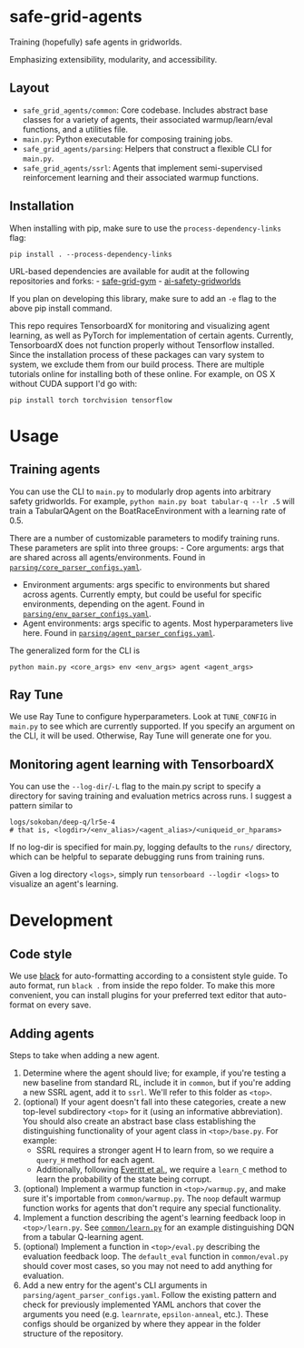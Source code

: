 # safe-grid-agents

Training (hopefully) safe agents in gridworlds.

Emphasizing extensibility, modularity, and accessibility.

## Layout

-   `safe_grid_agents/common`: Core codebase. Includes abstract base
    classes for a variety of agents, their associated warmup/learn/eval
    functions, and a utilities file.
-   `main.py`: Python executable for composing training jobs.
-   `safe_grid_agents/parsing`: Helpers that construct a flexible CLI
    for `main.py`.
-   `safe_grid_agents/ssrl`: Agents that implement semi-supervised
    reinforcement learning and their associated warmup functions.

## Installation

When installing with pip, make sure to use the
`process-dependency-links` flag:

``` {.bash}
pip install . --process-dependency-links
```

URL-based dependencies are available for audit at the following
repositories and forks: -
[safe-grid-gym](https://github.com/jvmancuso/safe-grid-gym) -
[ai-safety-gridworlds](https://github.com/jvmancuso/ai-safety-gridworlds)

If you plan on developing this library, make sure to add an `-e` flag to
the above pip install command.

This repo requires TensorboardX for monitoring and visualizing agent
learning, as well as PyTorch for implementation of certain agents.
Currently, TensorboardX does not function properly without Tensorflow
installed. Since the installation process of these packages can vary
system to system, we exclude them from our build process. There are
multiple tutorials online for installing both of these online. For
example, on OS X without CUDA support I'd go with:

``` {.bash}
pip install torch torchvision tensorflow
```

# Usage

## Training agents

You can use the CLI to `main.py` to modularly drop agents into arbitrary
safety gridworlds. For example, `python main.py boat tabular-q --lr .5`
will train a TabularQAgent on the BoatRaceEnvironment with a learning
rate of 0.5.

There are a number of customizable parameters to modify training runs.
These parameters are split into three groups: - Core arguments: args
that are shared across all agents/environments. Found in
[`parsing/core_parser_configs.yaml`](https://github.com/jvmancuso/safe-grid-agents/blob/master/safe_grid_agents/parsing/core_parser_configs.yaml).
- Environment arguments: args specific to environments but shared across
agents. Currently empty, but could be useful for specific environments,
depending on the agent. Found in
[`parsing/env_parser_configs.yaml`](https://github.com/jvmancuso/safe-grid-agents/blob/master/safe_grid_agents/parsing/env_parser_configs.yaml).
- Agent environments: args specific to agents. Most hyperparameters live
here. Found in
[`parsing/agent_parser_configs.yaml`](https://github.com/jvmancuso/safe-grid-agents/blob/master/safe_grid_agents/parsing/agent_parser_configs.yaml).

The generalized form for the CLI is

``` {.bash}
python main.py <core_args> env <env_args> agent <agent_args>
```

## Ray Tune

We use Ray Tune to configure hyperparameters. Look at `TUNE_CONFIG` in
`main.py` to see which are currently supported. If you specify an
argument on the CLI, it will be used. Otherwise, Ray Tune will generate
one for you.

## Monitoring agent learning with TensorboardX

You can use the `--log-dir`/`-L` flag to the main.py script to specify a
directory for saving training and evaluation metrics across runs. I
suggest a pattern similar to

``` {.bash}
logs/sokoban/deep-q/lr5e-4
# that is, <logdir>/<env_alias>/<agent_alias>/<uniqueid_or_hparams>
```

If no log-dir is specified for main.py, logging defaults to the `runs/`
directory, which can be helpful to separate debugging runs from training
runs.

Given a log directory `<logs>`, simply run `tensorboard --logdir <logs>`
to visualize an agent's learning.

# Development

## Code style

We use [black](https://github.com/ambv/black) for auto-formatting
according to a consistent style guide. To auto format, run `black .`
from inside the repo folder. To make this more convenient, you can
install plugins for your preferred text editor that auto-format on every
save.

## Adding agents

Steps to take when adding a new agent.

1.  Determine where the agent should live; for example, if you're
    testing a new baseline from standard RL, include it in `common`, but
    if you're adding a new SSRL agent, add it to `ssrl`. We'll refer to
    this folder as `<top>`.
2.  (optional) If your agent doesn't fall into these categories, create
    a new top-level subdirectory `<top>` for it (using an informative
    abbreviation). You should also create an abstract base class
    establishing the distinguishing functionality of your agent class in
    `<top>/base.py`. For example:
    -   SSRL requires a stronger agent H to learn from, so we require a
        `query_H` method for each agent.
    -   Additionally, following [Everitt et
        al.](https://arxiv.org/abs/1705.08417), we require a `learn_C`
        method to learn the probability of the state being corrupt.
3.  (optional) Implement a warmup function in `<top>/warmup.py`, and
    make sure it's importable from `common/warmup.py`. The `noop`
    default warmup function works for agents that don't require any
    special functionality.
4.  Implement a function describing the agent's learning feedback loop
    in `<top>/learn.py`. See
    [`common/learn.py`](https://github.com/jvmancuso/safe-grid-agents/blob/master/safe_grid_agents/common/learn.py)
    for an example distinguishing DQN from a tabular Q-learning agent.
5.  (optional) Implement a function in `<top>/eval.py` describing the
    evaluation feedback loop. The `default_eval` function in
    `common/eval.py` should cover most cases, so you may not need to add
    anything for evaluation.
6.  Add a new entry for the agent's CLI arguments in
    `parsing/agent_parser_configs.yaml`. Follow the existing pattern and
    check for previously implemented YAML anchors that cover the
    arguments you need (e.g. `learnrate`, `epsilon-anneal`, etc.). These
    configs should be organized by where they appear in the folder
    structure of the repository.
